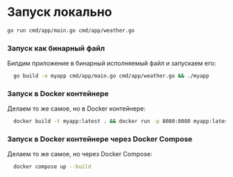 # Запуск локально

```bash
go run cmd/app/main.go cmd/app/weather.go
```

### Запуск как бинарный файл

Билдим приложение в бинарный исполняемый файл и запускаем его:
```bash
  go build -o myapp cmd/app/main.go cmd/app/weather.go && ./myapp
```

### Запуск в Docker контейнере

Делаем то же самое, но в Docker контейнере:
```bash
  docker build -t myapp:latest . && docker run -p 8080:8080 myapp:latest
```

### Запуск в Docker контейнере через Docker Compose

Делаем то же самое, но через Docker Compose:
```bash
  docker compose up --build
```
